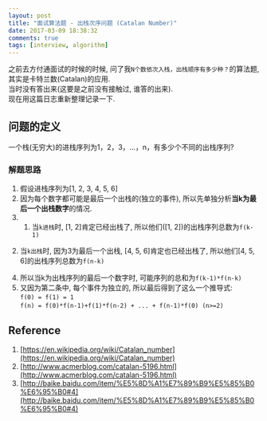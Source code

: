 ```yaml
---
layout: post
title: "面试算法题 - 出栈次序问题 (Catalan Number)"
date: 2017-03-09 18:38:32
comments: true
tags: [interview, algorithm]
---
```


之前去方付通面试的时候的时候, 问了我`N个数依次入栈，出栈顺序有多少种？`的算法题, 其实是卡特兰数(Catalan)的应用.    
当时没有答出来(这要是之前没有接触过, 谁答的出来).    
现在用这篇日志重新整理记录一下.      
<!--more-->
  

## 问题的定义
一个栈(无穷大)的进栈序列为1，2，3，…，n，有多少个不同的出栈序列?    

### 解题思路
1. 假设进栈序列为[1, 2, 3, 4, 5, 6]   
2. 因为每个数字都可能是最后一个出栈的(独立的事件), 所以先单独分析**当k为最后一个出栈数字**的情况.    
3. 1) 当`k进栈`时, [1, 2]肯定已经出栈了, 所以他们([1, 2])的出栈序列总数为`f(k-1)`   
2) 当`k出栈`时, 因为3为最后一个出栈, [4, 5, 6]肯定也已经出栈了, 所以他们[4, 5, 6]的出栈序列总数为`f(n-k)`
4. 所以当k为出栈序列的最后一个数字时, 可能序列的总和为`f(k-1)*f(n-k)`
5. 又因为第二条中, 每个事件为独立的, 所以最后得到了这么一个推导式:    
`f(0) = f(1) = 1`   
`f(n) = f(0)*f(n-1)+f(1)*f(n-2) + ... + f(n-1)*f(0) (n>=2)`

## Reference
1. [https://en.wikipedia.org/wiki/Catalan_number](https://en.wikipedia.org/wiki/Catalan_number)   
2. [http://www.acmerblog.com/catalan-5196.html](http://www.acmerblog.com/catalan-5196.html)
3. [http://baike.baidu.com/item/%E5%8D%A1%E7%89%B9%E5%85%B0%E6%95%B0#4](http://baike.baidu.com/item/%E5%8D%A1%E7%89%B9%E5%85%B0%E6%95%B0#4)   


